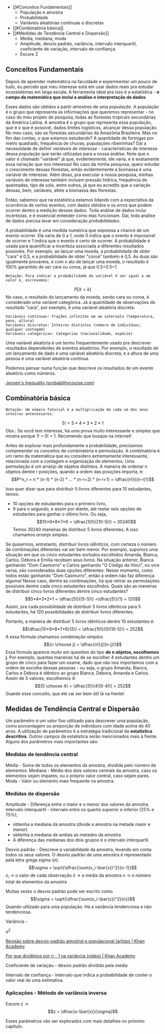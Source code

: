 
   - [[#Conceitos Fundamentais]]
	   - População e amostra
	   - Probabilidade
	   - Variáveis aleatórias contínuas e discretas
   - [[#Combinatória básica]]
   - [[#Medidas de Tendência Central e Dispersão]]
	   - Média, mediana, moda
	   - Amplitude, desvio padrão, variância, intervalo interquartil, coeficiente de variação, intervalo de confiança.
	   - Escore Z

## Conceitos Fundamentais

Depois de aprender matemática na faculdade e experimentar um pouco de tudo, eu percebi que meu interesse está em usar dados reais pra estudar ecossistemas em larga escala. A ferramenta ideal pra isso é a estatística - **o campo da matemática que inclui a análise e interpretação de dados**.

Esses dados são obtidos a partir *amostras* de uma *população*. A população é o grupo que representa as informações que queremos representar - no caso do meu projeto de pesquisa, todas as florestas tropicais secundárias da América Latina. A amostra é o grupo que representa essa população, que é o que é possível, dados limites logísticos, alcançar dessa população. No meu caso, são as florestas secundárias da Amazônia Brasileira. Mas no fim das contas, o que estamos estudando? A quantidade de formigas por metro quadrado, frequência de chuvas, populações ribeirinhas? Daí a necessidade de definir *variáveis de interesse* - características de interesse dessa população que serão utilizadas para a nossa análise. Note que o valor é chamado "variável" já que, evidentemente, ele varia, e é exatamente essa variação que nos interessa! No caso da minha pesquisa, quero estudar o crescimento dessas florestas, então evidentemente a biomassa é uma variável de interesse. Além disso, pra executar a nossa pesquisa, minhas variáveis de interesse também incluem pressão hídrica, frequência de queimadas, tipo de solo, entre outros, já que eu acredito que a variação dessas, bem, variáveis, afete a biomassa das florestas.

Então, sabemos que na estatística estamos lidando com a expectativa da ocorrência de certos eventos, com dados obtidos e os *erros* que podem ocorrer dentro a medição desses dados. Toda análise de dados inclui incertezas, e é essencial entender como elas funcionam. Daí, toda análise de dados precisa levar em consideração *probabilidades*.

A probabilidade é uma medida numérica que expressa a chance de um evento ocorrer. Ela varia de 0 a 1, onde 0 indica que o evento é impossível de ocorrer e 1 indica que o evento é certo de ocorrer. A probabilidade é usada para quantificar a incerteza associada a diferentes resultados possíveis. Por exemplo, ao lançar uma moeda, a probabilidade de obter "cara" é 0,5, e a probabilidade de obter "coroa" também é 0,5. As duas são igualmente prováveis, e com o ato de lançar uma moeda, o resultado é 100% garantido de ser cara ou coroa, já que 0.5+0.5=1.

```
Notação: Para indicar a probabilidade da variável X ser igual a um valor k, escrevemos:
```
$$P[X=k]$$
No caso, o resultado do lançamento da moeda, sendo cara ou coroa, é considerado uma variável categórica. Já a quantidade de observações do resultado "cara", por exemplo, é uma variável aleatória discreta.

```
Variáveis contínuas: Frações infinitas em um intervalo (temperatura, peso, altura)
Variáveis discretas: Inteiros distintos (número de indivíduos, qualquer contagem)
Variáveis categóricas: Categorias (nacionalidade, espécie)
```

Uma variável aleatória é um termo frequentemente usado pra descrever resultados dependentes de eventos aleatórios. Por exemplo, o resultado de um lançamento de dado é uma variável aleatória discreta, e a altura de uma pessoa é uma variável aleatória contínua.

Podemos pensar numa função que descreve os resultados de um evento aleatório como números.

[Jensen's Inequality (probabilitycourse.com)](https://www.probabilitycourse.com/chapter6/6_2_5_jensen%27s_inequality.php)


## Combinatória básica
```
Notação: Um número fatorial é a multiplicação de cada um dos seus inteiros antecessores:
```
$$5! = 5*4*3*2*1$$
Obs.: Se você tem interesse, há uma prova muito interessante e simples que mostra porque 1! = 0! = 1. Recomendo que busque na internet!

Antes de explorar mais profundamente a probabilidade, precisamos compreender os conceitos de combinatória e permutação.
A combinatória é um ramo da matemática que eu considero extremamente interessante, relacionada com a contagem e organização de elementos.
Uma permutação é um arranjo de objetos distintos. A maneira de ordenar n objetos dentre r posições, quando a ordem das posições importa, é:
$$P^n_r = n * (n-1) * (n-2) * ... * (n-r+2) * (n-r+1) = \dfrac{n!}{(n-r)!}$$

Isso quer dizer que para distribuir 5 livros diferentes para 10 estudantes, temos:
- 10 opções de estudantes para o primeiro livro,
- 9 para o segundo,
e assim por diante, até restar seis opções de estudantes para ganhar o último livro.
Ou seja,
$$10*9*8*7*6 = \dfrac{10!}{(10-5)!} = 30240$$
Temos 30240 maneiras de distribuir 5 livros diferentes. A isso chamamos *arranjo simples*.

Se quisermos, entretanto, distribuir livros *idênticos*, com certeza o número de combinações diferentes vai ser bem menor. Por exemplo, supomos uma situação em que os cinco estudantes sortudos escolhidos Amanda, Bianca, Carlos, Débora e Emília recebam seus livros.
Na situação anterior, Bianca ganhando "Dom Casmurro" e Carlos ganhando "O Código da Vinci", ou vice versa, são consideradas duas opções diferentes. Nesse momento, como todos estão ganhando "Dom Casmurro", então a ordem não faz diferença alguma!
Nesse caso, dentre as combinações, há que retirar as permutações possíveis dentre cada cinco estudantes escolhidos.
Quais são as maneiras de distribuir cinco livros diferentes dentre cinco estudantes?
$$5*4*3*2*1 = \dfrac{5!}{(5-5)!} =\dfrac{5!}{1} = 120$$
Assim, pra cada possibilidade de distribuir 5 livros idênticos para 5 estudantes, há 120 possibilidades de distribuir livros diferentes.

Portanto, a maneira de distribuir 5 livros idênticos dentre 10 estudantes é:
$$\dfrac{10*9*8*7*6}{5!} = \dfrac{10!}{5!(10-5)!} = 252$$
A essa fórmula chamamos *combinação simples*:
$${n \choose j} = \dfrac{n!}{j!(n-j)!}$$
Essa fórmula aparece muito em questões do tipo **de n objetos, escolhemos j**. Por exemplo, quantas maneiras há de se escolher 4 estudantes dentro um grupo de cinco para fazer um exame, dado que não nos importamos com a ordem de escolha dessas pessoas - ou seja, o grupo Amanda, Bianca, Carlos e Débora é idêntico ao grupo Bianca, Débora, Amanda e Carlos.
Assim de 5 valores, escolhemos 4:
$${5 \choose 4} = \dfrac{5!}{4!(5-4)!} = 252$$
Guarde esse conceito, que ele vai ser bem útil lá na frente!

## Medidas de Tendência Central e Dispersão

Um parâmetro é um valor fixo utilizado para descrever uma população, como porcentagem ou proporção de indivíduos com idade acima de 40 anos. A utilização de parâmetros é a estratégia tradicional da **estatística descritiva**. Outros campos da estatística serão mencionados mais à frente. Alguns dos parâmetros mais importantes são:
### Medidas de tendência central
Média - Soma de todos os elementos da amostra, dividida pelo número de elementos.
Mediana - Média dos dois valores centrais da amostra, caso os elementos sejam ímpares; ou o próprio valor central, caso sejam pares.
Moda - Valor ou elemento mais frequente na amostra.

### Medidas de dispersão
Amplitude - Diferença entre o maior e o menor dos valores da amostra.
Intervalo interquartil - intervalo entre os quartis superior e inferior (25% e 75%);
- obtenha a mediana da amostra (divide a amostra na metade maior e menor)
- obtenha a mediana de ambas as metades da amostra
- A diferença das medianas dos dois grupos é o intervalo interquartil.

Desvio padrão - Descreve a variabilidade da amostra, levando em conta todos os seus valores.
	O desvio padrão de uma amostra é representado pela letra grega sigma ($\sigma$): 
$$\sigma = \sqrt{\dfrac{\sum(x_i-\bar{x})^2}{n-1}}$$
$x_i$ -> o valor de cada observação
$\bar{x}$ -> a média da amostra
n -> o número total de elementos da amostra

Muitas vezes o desvio padrão pode ser escrito como
$$\sigma = \sqrt{\dfrac{\sum(x_i-\bar{x})^2}{n}}$$
Quando ulilizado para uma população. Há a variância tendenciosa e não tendenciosa.

Variância - 

$\sigma^2$

[Revisão sobre desvio-padrão amostral e populacional (artigo) | Khan Academy](https://pt.khanacademy.org/math/statistics-probability/summarizing-quantitative-data/variance-standard-deviation-sample/a/population-and-sample-standard-deviation-review)

[Por que dividimos por n - 1 na variância (vídeo) | Khan Academy](https://pt.khanacademy.org/math/ap-statistics/summarizing-quantitative-data-ap/more-standard-deviation/v/another-simulation-giving-evidence-that-n-1-gives-us-an-unbiased-estimate-of-variance)


Coeficiente de variação - desvio padrão dividido pela média

Intervalo de confiança - Intervalo que indica a probabilidade de conter o valor real de uma estimativa.

### Aplicações - Método de variância inversa




Escore z -> 
$$z = \dfrac{x-\bar{x}}{\sigma}$$



Esses parâmetros vão ser explorados com mais detalhes no próximo capítulo.